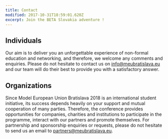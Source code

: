 ```yaml
---
title: Contact
modified: 2017-10-31T18:59:01.620Z
excerpt: Join the BETA Slovakia adventure !
---
```

## Individuals

Our aim is to deliver you an unforgettable experience of non-formal education and networking, and therefore, we welcome any comments and enquiries. Please do not hesitate to contact us on [info@meubratislava.eu](info@meubratislava.eu) and our team will do their best to provide you with a satisfactory answer.

## Organizations

Since Model European Union Bratislava 2018 is an international student initiative, its success depends heavily on your support and mutual cooperation of many parties. Therefore, the conference provides opportunities for companies, charities and institutions to participate in the programme, interact with our partners and promote themselves. For partnership and sponsorship enquiries or requests, please do not hesitate to send us an email to [partners@meubratislava.eu](partners@meubratislava.eu).
